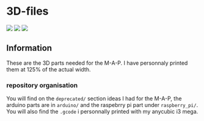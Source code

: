 <h1>3D-files</h1>
<p><img src="https://img.shields.io/github/repo-size/M-A-P-Organisation/3D-files?style=for-the-badge">
<img src="https://img.shields.io/github/license/M-A-P-Organisation/3D-Files?style=for-the-badge">
<img src="https://img.shields.io/badge/blender-%23F5792A.svg?style=for-the-badge&logo=blender&logoColor=white"></p>

<h2>Information</h2>
These are the 3D parts needed for the M-A-P. I have personnaly printed them  at 125% of the actual width.

<h3>repository organisation</h3>
You will find on the <code>deprecated/</code> section ideas I had for the M-A-P, the arduino parts are in <code>arduino/</code> and the raspebrry pi part under <code>raspberry_pi/</code>. 
You will also find the <code>.gcode</code> i personnally printed with my anycubic i3 mega.
